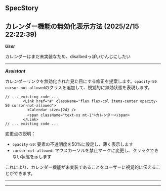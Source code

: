 ## SpecStory

## カレンダー機能の無効化表示方法 (2025/2/15 22:22:39)

_**User**_

カレンダーはまだ未実装なため、disalbedっぽいかんじにしたい

---

_**Assistant**_

カレンダーリンクを無効化された見た目にする修正を提案します。`opacity-50 cursor-not-allowed`のクラスを追加して、視覚的に無効状態を表現します。

```typescript:src/components/FooterNav.tsx
// ... existing code ...
        <Link href="#" className="flex flex-col items-center opacity-50 cursor-not-allowed">
          <Calendar size={24} />
          <span className="text-xs mt-1">カレンダー</span>
        </Link>
// ... existing code ...
```

変更点の説明：
- `opacity-50`: 要素の不透明度を50%に設定し、薄く表示します
- `cursor-not-allowed`: マウスカーソルを禁止マークに変更し、クリックできない状態を示します

これにより、カレンダー機能が未実装であることをユーザーに視覚的に伝えることができます。

---



---

